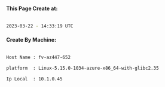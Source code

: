 
   
#### This Page Create at:

```bash

2023-03-22 - 14:33:19 UTC

```

#### Create By Machine:

```bash

Host Name : fv-az447-652

platform  : Linux-5.15.0-1034-azure-x86_64-with-glibc2.35

Ip Local  : 10.1.0.45

```

